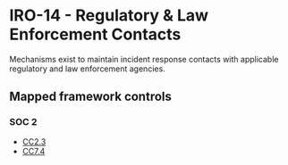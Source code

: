 # IRO-14 - Regulatory & Law Enforcement Contacts
Mechanisms exist to maintain incident response contacts with applicable regulatory and law enforcement agencies. 
## Mapped framework controls
### SOC 2
- [CC2.3](../soc2/cc23.md)
- [CC7.4](../soc2/cc74.md)